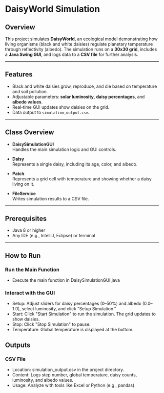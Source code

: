# DaisyWorld Simulation

## Overview

This project simulates **DaisyWorld**, an ecological model demonstrating how living organisms (black and white daisies) regulate planetary temperature through reflectivity (albedo). The simulation runs on a **30x30 grid**, includes a **Java Swing GUI**, and logs data to a **CSV file** for further analysis.

---

## Features

- Black and white daisies grow, reproduce, and die based on temperature and soil pollution.
- Adjustable parameters: **solar luminosity**, **daisy percentages**, and **albedo values**.
- Real-time GUI updates show daisies on the grid.
- Data output to `simulation_output.csv`.

---

## Class Overview

- **DaisySimulationGUI**  
  Handles the main simulation logic and GUI controls.

- **Daisy**  
  Represents a single daisy, including its age, color, and albedo.

- **Patch**  
  Represents a grid cell with temperature and showing whether a daisy living on it.

- **FileService**  
  Writes simulation results to a CSV file.

---

## Prerequisites

- Java 8 or higher
- Any IDE (e.g., IntelliJ, Eclipse) or terminal

---

## How to Run

### Run the Main Function
- Execute the main function in DaisySimulationGUI.java

### Interact with the GUI
- Setup: Adjust sliders for daisy percentages (0–50%) and albedo (0.0–1.0), select luminosity, and click "Setup Simulation."
- Start: Click "Start Simulation" to run the simulation. The grid updates to show daisies.
- Stop: Click "Stop Simulation" to pause.
- Temperature: Global temperature is displayed at the bottom.

## Outputs

### CSV File
- Location: simulation_output.csv in the project directory. 
- Content: Logs step number, global temperature, daisy counts, luminosity, and albedo values. 
- Usage: Analyze with tools like Excel or Python (e.g., pandas).

